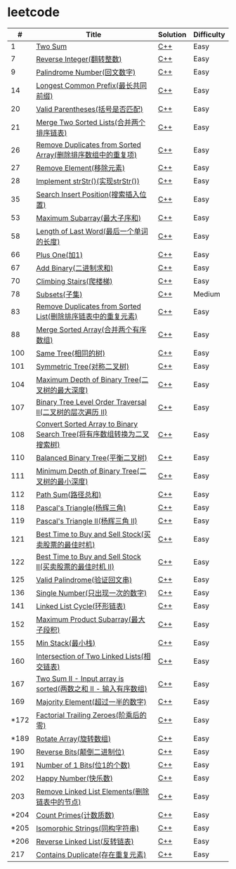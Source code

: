# leetcode


| # | Title | Solution | Difficulty |
|---| ----- | -------- | ---------- |
|1|[Two Sum](https://leetcode.com/problems/two-sum/description/) | [C++](./algorithms/cpp/001_twoSum.cpp)|Easy|
|7|[Reverse Integer(翻转整数)](https://leetcode.com/problems/reverse-integer/description/) | [C++](./algorithms/cpp/007_reverse.cpp)|Easy|
|9|[Palindrome Number(回文数字)](https://leetcode.com/problems/palindrome-number/description/) | [C++](./algorithms/cpp/009_isPalindrome.cpp)|Easy|
|14|[Longest Common Prefix(最长共同前缀)](https://leetcode.com/problems/longest-common-prefix/description/) | [C++](./algorithms/cpp/014_longestCommonPrefix.cpp)|Easy|
|20|[Valid Parentheses(括号是否匹配)](https://leetcode.com/problems/valid-parentheses/description/) | [C++](./algorithms/cpp/020_isValid.cpp)|Easy|
|21|[Merge Two Sorted Lists(合并两个排序链表)](https://leetcode.com/problems/merge-two-sorted-lists/description/) | [C++](./algorithms/cpp/021_mergeTwoLists.cpp)|Easy|
|26|[Remove Duplicates from Sorted Array(删除排序数组中的重复项)](https://leetcode.com/problems/remove-duplicates-from-sorted-array/description/) | [C++](./algorithms/cpp/026_removeDuplicates.cpp)|Easy|
|27|[Remove Element(移除元素)](https://leetcode.com/problems/remove-element/description/) | [C++](./algorithms/cpp/027_removeElement.cpp)|Easy|
|28|[Implement strStr()(实现strStr())](https://leetcode.com/problems/implement-strstr/description/) | [C++](./algorithms/cpp/028_strStr.cpp)|Easy|
|35|[Search Insert Position(搜索插入位置)](https://leetcode.com/problems/search-insert-position/description/) | [C++](./algorithms/cpp/035_searchInsert.cpp)|Easy|
|53|[Maximum Subarray(最大子序和)](https://leetcode.com/problems/maximum-subarray/description/) | [C++](./algorithms/cpp/053_maxSubArray.cpp)|Easy|
|58|[Length of Last Word(最后一个单词的长度)](https://leetcode.com/problems/length-of-last-word/description/) | [C++](./algorithms/cpp/058_lengthOfLastWord.cpp)|Easy|
|66|[Plus One(加1)](https://leetcode.com/problems/plus-one/description/) | [C++](./algorithms/cpp/066_plusOne.cpp)|Easy|
|67|[Add Binary(二进制求和)](https://leetcode.com/problems/add-binary/description/) | [C++](./algorithms/cpp/067_addBinary.cpp)|Easy|
|70|[Climbing Stairs(爬楼梯)](https://leetcode.com/problems/climbing-stairs/description/) | [C++](./algorithms/cpp/070_climbStairs.cpp)|Easy|
|78|[Subsets(子集)](https://oj.leetcode.com/problems/subsets/) | [C++](./algorithms/cpp/078_subsets.cpp)|Medium|
|83|[Remove Duplicates from Sorted List(删除排序链表中的重复元素)](https://leetcode.com/problems/remove-duplicates-from-sorted-list/description/)|[C++](./algorithms/cpp/083_deleteDuplicates.cpp)|Easy|
|88|[Merge Sorted Array(合并两个有序数组)](https://leetcode.com/problems/merge-sorted-array/description/)|[C++](./algorithms/cpp/088_merge.cpp)|Easy|
|100|[Same Tree(相同的树)](https://leetcode.com/problems/same-tree/description/)|[C++](./algorithms/cpp/100_isSameTree.cpp)|Easy|
|101|[Symmetric Tree(对称二叉树)](https://leetcode.com/problems/symmetric-tree/description/)|[C++](./algorithms/cpp/101_isSymmetric.cpp)|Easy|
|104|[Maximum Depth of Binary Tree(二叉树的最大深度)](https://leetcode.com/problems/maximum-depth-of-binary-tree/description/)|[C++](./algorithms/cpp/104_maxDepth.cpp)|Easy|
|107|[Binary Tree Level Order Traversal II(二叉树的层次遍历 II)](https://leetcode.com/problems/binary-tree-level-order-traversal-ii/description/)|[C++](./algorithms/cpp/107_levelOrderBottom.cpp)|Easy|
|108|[Convert Sorted Array to Binary Search Tree(将有序数组转换为二叉搜索树)](https://leetcode.com/problems/convert-sorted-array-to-binary-search-tree/description/)|[C++](./algorithms/cpp/108_sortedArrayToBST.cpp)|Easy|
|110|[Balanced Binary Tree(平衡二叉树)](https://leetcode.com/problems/balanced-binary-tree/description/)|[C++](./algorithms/cpp/110_isBalanced.cpp)|Easy|
|111|[Minimum Depth of Binary Tree(二叉树的最小深度)](https://leetcode.com/problems/minimum-depth-of-binary-tree/description/)|[C++](./algorithms/cpp/111_minDepth.cpp)|Easy|
|112|[Path Sum(路径总和)](https://leetcode.com/problems/path-sum/description/)|[C++](./algorithms/cpp/112_hasPathSum.cpp)|Easy|
|118|[Pascal's Triangle(杨辉三角)](https://leetcode.com/problems/pascals-triangle/description/)|[C++](./algorithms/cpp/118_generate.cpp)|Easy|
|119|[Pascal's Triangle II(杨辉三角 II)](https://leetcode.com/problems/pascals-triangle-ii/description/)|[C++](./algorithms/cpp/119_getRow.cpp)|Easy|
|121|[Best Time to Buy and Sell Stock(买卖股票的最佳时机)](https://leetcode.com/problems/best-time-to-buy-and-sell-stock/description/)|[C++](./algorithms/cpp/121_maxProfit.cpp)|Easy|
|122|[Best Time to Buy and Sell Stock II(买卖股票的最佳时机 II)](https://leetcode.com/problems/best-time-to-buy-and-sell-stock-ii/description/)|[C++](./algorithms/cpp/122_maxProfit.cpp)|Easy|
|125|[Valid Palindrome(验证回文串)](https://leetcode.com/problems/valid-palindrome/description/)|[C++](./algorithms/cpp/125_isPalindrome.cpp)|Easy|
|136|[Single Number(只出现一次的数字)](https://leetcode.com/problems/single-number/description/)|[C++](./algorithms/cpp/136_singleNumber.cpp)|Easy|
|141|[Linked List Cycle(环形链表)](https://leetcode.com/problems/linked-list-cycle/description/)|[C++](./algorithms/cpp/141_hasCycle.cpp)|Easy|
|152|[Maximum Product Subarray(最大子段积)](https://leetcode.com/problems/maximum-product-subarray/description/) | [C++](./algorithms/cpp/152_maximumProductSubarray.cpp)|Easy|
|155|[Min Stack(最小栈)](https://leetcode.com/problems/min-stack/description/)|[C++](./algorithms/cpp/155_MinStack.cpp)|Easy|
|160|[Intersection of Two Linked Lists(相交链表)](https://leetcode.com/problems/intersection-of-two-linked-lists/description/)|[C++](./algorithms/cpp/160_getIntersectionNode.cpp)|Easy|
|167|[Two Sum II - Input array is sorted(两数之和 II - 输入有序数组)](https://leetcode.com/problems/two-sum-ii-input-array-is-sorted/description/)|[C++](./algorithms/cpp/167_twoSum.cpp)|Easy|
|169|[Majority Element(超过一半的数字)](https://leetcode.com/problems/majority-element/description/)|[C++](./algorithms/cpp/169_majorityElement.cpp)|Easy|
|*172|[Factorial Trailing Zeroes(阶乘后的零)](https://leetcode.com/problems/factorial-trailing-zeroes/description/)|[C++](./algorithms/cpp/172_trailingZeroes.cpp)|Easy|
|*189|[Rotate Array(旋转数组)](https://leetcode.com/problems/rotate-array/description/)|[C++](./algorithms/cpp/189_rotate.cpp)|Easy|
|190|[Reverse Bits(颠倒二进制位)](https://leetcode.com/problems/reverse-bits/description/)|[C++](./algorithms/cpp/190_reverseBits.cpp)|Easy|
|191|[Number of 1 Bits(位1的个数)](https://leetcode.com/problems/number-of-1-bits/description/)|[C++](./algorithms/cpp/191_hammingWeight.cpp)|Easy|
|202|[Happy Number(快乐数)](https://leetcode.com/problems/happy-number/description/)|[C++](./algorithms/cpp/202_isHappy.cpp)|Easy|
|203|[Remove Linked List Elements(删除链表中的节点)](https://leetcode.com/problems/remove-linked-list-elements/description/)|[C++](./algorithms/cpp/203_removeElements.cpp)|Easy|
|*204|[Count Primes(计数质数)](https://leetcode.com/problems/count-primes/description/)|[C++](./algorithms/cpp/204_countPrimes.cpp)|Easy|
|*205|[Isomorphic Strings(同构字符串)](https://leetcode.com/problems/isomorphic-strings/description/)|[C++](./algorithms/cpp/205_isIsomorphic.cpp)|Easy|
|*206|[Reverse Linked List(反转链表)](https://leetcode.com/problems/reverse-linked-list/description/)|[C++](./algorithms/cpp/206_reverseList.cpp)|Easy|
|217|[Contains Duplicate(存在重复元素)](https://leetcode.com/problems/contains-duplicate/description/)|[C++](./algorithms/cpp/217_containsDuplicate.cpp)|Easy|
